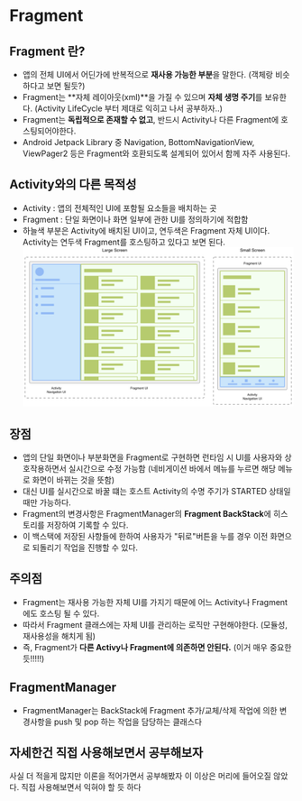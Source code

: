 # Fragment

## Fragment 란?

- 앱의 전체 UI에서 어딘가에 반복적으로 **재사용 가능한 부분**을 말한다. (객체랑 비슷하다고 보면 될듯?)
- Fragment는 **자체 레이아웃(xml)**을 가질 수 있으며 **자체 생명 주기**를 보유한다. (Activity LifeCycle 부터 제대로 익히고 나서 공부하자..)
- Fragment는 **독립적으로 존재할 수 없고**, 반드시 Activity나 다른 Fragment에 호스팅되어야한다.
- Android Jetpack Library 중 Navigation, BottomNavigationView, ViewPager2 등은 Fragment와 호환되도록 설계되어 있어서 함께 자주 사용된다.

## Activity와의 다른 목적성

- Activity : 앱의 전체적인 UI에 포함될 요소들을 배치하는 곳
- Fragment : 단일 화면이나 화면 일부에 관한 UI를 정의하기에 적합함
- 하늘색 부분은 Activity에 배치된 UI이고, 연두색은 Fragment 자체 UI이다. Activity는 연두색 Fragment를 호스팅하고 있다고 보면 된다.
  ![android-fragment](/images/TIL/APP-Android/android-fragment.png)

## 장점

- 앱의 단일 화면이나 부분화면을 Fragment로 구현하면 런타임 시 UI를 사용자와 상호작용하면서 실시간으로 수정 가능함
  (네비게이션 바에서 메뉴를 누르면 해당 메뉴로 화면이 바뀌는 것을 뜻함)
- 대신 UI를 실시간으로 바꿀 떄는 호스트 Activity의 수명 주기가 STARTED 상태일 때만 가능하다.
- Fragment의 변경사항은 FragmentManager의 **Fragment BackStack**에 히스토리를 저장하여 기록할 수 있다.
- 이 백스택에 저장된 사항들에 한하여 사용자가 "뒤로"버튼을 누를 경우 이전 화면으로 되돌리기 작업을 진행할 수 있다.

## 주의점

- Fragment는 재사용 가능한 자체 UI를 가지기 때문에 어느 Activity나 Fragment에도 호스팅 될 수 있다.
- 따라서 Fragment 클래스에는 자체 UI를 관리하는 로직만 구현해야한다. (모듈성, 재사용성을 해치게 됨)
- 즉, Fragment가 **다른 Activy나 Fragment에 의존하면 안된다.** (이거 매우 중요한듯!!!!!)

## FragmentManager

- FragmentManager는 BackStack에 Fragment 추가/교체/삭제 작업에 의한 변경사항을 push 및 pop 하는 작업을 담당하는 클래스다

## 자세한건 직접 사용해보면서 공부해보자

사실 더 적을게 많지만 이론을 적어가면서 공부해봤자 이 이상은 머리에 들어오질 않았다.
직접 사용해보면서 익혀야 할 듯 하다
